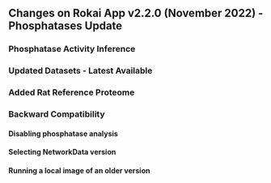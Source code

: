 ## Changes on Rokai App v2.2.0 (November 2022) - Phosphatases Update

### Phosphatase Activity Inference

### Updated Datasets - Latest Available

### Added Rat Reference Proteome

### Backward Compatibility

#### Disabling phosphatase analysis

#### Selecting NetworkData version


#### Running a local image of an older version


